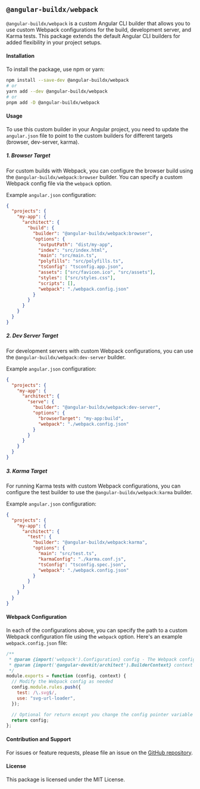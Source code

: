 ## `@angular-buildx/webpack`

`@angular-buildx/webpack` is a custom Angular CLI builder that allows you to use custom Webpack configurations for the build, development server, and Karma tests. This package extends the default Angular CLI builders for added flexibility in your project setups.

#### Installation

To install the package, use npm or yarn:

```bash
npm install --save-dev @angular-buildx/webpack
# or
yarn add --dev @angular-buildx/webpack
# or
pnpm add -D @angular-buildx/webpack
```

#### Usage

To use this custom builder in your Angular project, you need to update the `angular.json` file to point to the custom builders for different targets (browser, dev-server, karma).

##### 1. **Browser Target**

For custom builds with Webpack, you can configure the browser build using the `@angular-buildx/webpack:browser` builder. You can specify a custom Webpack config file via the `webpack` option.

Example `angular.json` configuration:

```json
{
  "projects": {
    "my-app": {
      "architect": {
        "build": {
          "builder": "@angular-buildx/webpack:browser",
          "options": {
            "outputPath": "dist/my-app",
            "index": "src/index.html",
            "main": "src/main.ts",
            "polyfills": "src/polyfills.ts",
            "tsConfig": "tsconfig.app.json",
            "assets": ["src/favicon.ico", "src/assets"],
            "styles": ["src/styles.css"],
            "scripts": [],
            "webpack": "./webpack.config.json"
          }
        }
      }
    }
  }
}
```

##### 2. **Dev Server Target**

For development servers with custom Webpack configurations, you can use the `@angular-buildx/webpack:dev-server` builder.

Example `angular.json` configuration:

```json
{
  "projects": {
    "my-app": {
      "architect": {
        "serve": {
          "builder": "@angular-buildx/webpack:dev-server",
          "options": {
            "browserTarget": "my-app:build",
            "webpack": "./webpack.config.json"
          }
        }
      }
    }
  }
}
```

##### 3. **Karma Target**

For running Karma tests with custom Webpack configurations, you can configure the test builder to use the `@angular-buildx/webpack:karma` builder.

Example `angular.json` configuration:

```json
{
  "projects": {
    "my-app": {
      "architect": {
        "test": {
          "builder": "@angular-buildx/webpack:karma",
          "options": {
            "main": "src/test.ts",
            "karmaConfig": "./karma.conf.js",
            "tsConfig": "tsconfig.spec.json",
            "webpack": "./webpack.config.json"
          }
        }
      }
    }
  }
}
```

#### Webpack Configuration

In each of the configurations above, you can specify the path to a custom Webpack configuration file using the `webpack` option. Here's an example `webpack.config.json` file:

```js
/**
 * @param {import('webpack').Configuration} config - The Webpack configuration object.
 * @param {import('@angular-devkit/architect').BuilderContext} context - The Angular builder context.
 */
module.exports = function (config, context) {
  // Modify the Webpack config as needed
  config.module.rules.push({
    test: /\.svg$/,
    use: "svg-url-loader",
  });

  // Optional for return except you change the config pointer variable with new custom your own webpack config
  return config;
};
```

#### Contribution and Support

For issues or feature requests, please file an issue on the [GitHub repository](https://github.com/bdxygy/angular-buildx-webpack).

#### License

This package is licensed under the MIT License.
